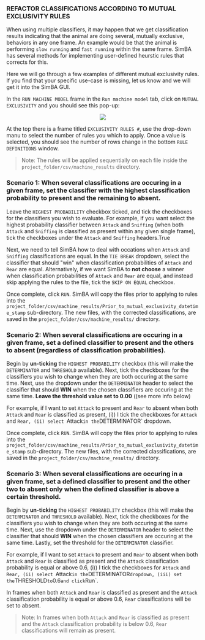 
### REFACTOR CLASSIFICATIONS ACCORDING TO MUTUAL EXCLUSIVITY RULES

When using multiple classifiers, it may happen that we get classification results indicating that the animal are doing several, mutually exclusive, behaviors in any one frame. An example would be that the animal is performing `slow running` and `fast running` within the same frame. SimBA has several methods for implementing user-defined heurstic rules that corrects for this. 

Here we will go through a few examples of different mutual exclusivity rules. If you find that your specific use-case is missing, let us know and we will get it into the SimBA GUI. 

In the `RUN MACHINE MODEL` frame in the `Run machine model` tab, click on `MUTUAL EXCLUSIVITY` and you should see this pop-up:

<p align="center">
<img src="https://github.com/sgoldenlab/simba/blob/master/images/roi_new_1.png" />
</p>

At the top there is a frame titled `EXCLUSIVITY RULES #`, use the drop-down manu to select the number of rules you which to apply. Once a value is selected, you should see the number of rows change in the bottom `RULE DEFINITIONS` window. 

>Note: The rules will be applied sequentially on each file inside the `project_folder/csv/machine_results` directory.

### Scenario 1: When several classifications are occuring in a given frame, set the classifier with the highest classification probability to present and the remaining to absent.

Leave the `HIGHEST PROBABILITY` checkbox ticked, and tick the checkboxes for the classifiers you wish to evaluate. For example,
if you want select the highest probability classifier between `Attack` and `Sniffing` (when both `Attack` and `Sniffing` is classified as present within any given single frame), tick the checkboxes under the `Attack` and `Sniffing` headers.True

Next, we need to tell SimBA how to deal with occations when `Attack` and `Sniffing` classifications are equal. In the `TIE BREAK` dropdown, select the classifier that should "win" when classification probabilities of `Attack` and `Rear` are equal.
Alternatively, if we want SimBA to **not choose** a winner when classification probabilities of `Attack` and `Rear` are equal, and instead skip applying the rules to the file, tick the `SKIP ON EQUAL` checkbox.

Once complete, click `RUN`. SimBA will copy the files prior to applying to rules into the `project_folder/csv/machine_results/Prior_to_mutual_exclusivity_datetime_stamp` sub-directory. The new files, with the corrected classifications, are saved in the  `project_folder/csv/machine_results/` directory.

### Scenario 2: When several classifications are occuring in a given frame, set a defined classifier to present and the others to absent (regardless of classification probabilities).

Begin by **un-ticking** the `HIGHEST PROBABILITY` checkbox (this will make the `DETERMINATOR` and `THRESHOLD` available). Next, tick the checkboxes for the classifiers you wish to change when they are both occuring at the same time. Next, use the dropdown under the `DETERMINATOR` header to select the classifier that
should **WIN** when the chosen classifiers are occuring at the same time. **Leave the threshold value set to 0.00** ((see more info below)

For example, if I want to set `Attack` to present and `Rear` to absent when both `Attack` and `Rear` is classified as present, (i)) 
I tick the checkboxes for `Attack` and `Rear, (ii) select `Attack` in the `DETERMINATOR` dropdown.

Once complete, click `RUN`. SimBA will copy the files prior to applying to rules into the `project_folder/csv/machine_results/Prior_to_mutual_exclusivity_datetime_stamp` sub-directory. The new files, with the corrected classifications, are saved in the  `project_folder/csv/machine_results/` directory.

### Scenario 3: When several classifications are occuring in a given frame, set a defined classifier to present and the other two to absent only when the defined classifier is above a certain threshold.

Begin by **un-ticking** the `HIGHEST PROBABILITY` checkbox (this will make the `DETERMINATOR` and `THRESHOLD` available). Next, tick the checkboxes for the classifiers you wish to change when they are both occuring at the same time. Next, use the dropdown under the `DETERMINATOR` header to select the classifier that
should **WIN** when the chosen classifiers are occuring at the same time. Lastly, set the threshold for the `DETERMINATOR` classifier.

For example, if I want to set `Attack` to present and `Rear` to absent when both `Attack` and `Rear` is classified as present and the `Attack` classification probability is equal or above 0.6, (i))
I tick the checkboxes for `Attack` and `Rear, (ii) select `Attack` in the `DETERMINATOR` dropdown, (iii) set the `THRESHOLD` to `0.6` and click `Run`. 
    
In frames when both `Attack` and `Rear` is classified as present and the `Attack` classification probability is equal or above 0.6, `Rear` classifications will be set to absent. 
    
> Note: In frames when both `Attack` and `Rear` is classified as present and the `Attack` classification probability is below 0.6, `Rear` classifications will remain as present.














